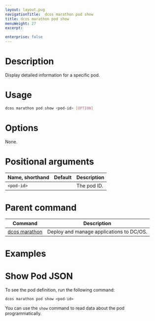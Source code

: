 ```yaml
---
layout: layout.pug
navigationTitle:  dcos marathon pod show
title: dcos marathon pod show
menuWeight: 27
excerpt:

enterprise: false
---
```


<!-- This source repo for this topic is https://github.com/dcos/dcos-docs -->


# Description
Display detailed information for a specific pod.

# Usage

```bash
dcos marathon pod show <pod-id> [OPTION]
```

# Options

None.

# Positional arguments

| Name, shorthand | Default | Description |
|---------|-------------|-------------|
| `<pod-id>`   |             | The pod ID. |

# Parent command

| Command | Description |
|---------|-------------|
| [dcos marathon](/mesosphere/dcos/1.9/cli/command-reference/dcos-marathon/) | Deploy and manage applications to DC/OS. |

# Examples

# Show Pod JSON
To see the pod definition, run the following command:
```
dcos marathon pod show <pod-id>
```
You can use the `show` command to read data about the pod programmatically.
